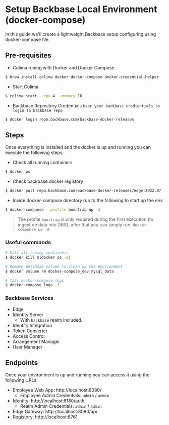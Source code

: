 # Setup Backbase Local Environment (docker-compose)

In this guide we'll create a lightweight Backbase setup configuring using docker-compose file.

## Pre-requisites
- Colima runing with Docker and Docker Compose
```sh
$ brew install colima docker docker-compose docker-credential-helper
```
- Start Colima
```sh
$ colima start --cpu 4 --memory 16
```

- Backbase Repository Credentials `User your backbase credientials to login to backbase repo`
```sh
$ docker login repo.backbase.com/backbase-docker-releases
```

## Steps

Once everything is installed and the docker is up and running you can execute the following steps:
- Check all running containers
```sh
$ docker ps
```
- Check backbase docker registory
```sh
$ docker pull repo.backbase.com/backbase-docker-releases/edge:2022.07
```
- Inside docker-compose directory run to the following to start up the env.
```sh 
$ docker-componse --profile boostrap up -d
```
> The profile `boostrap` is only required during the first execution (to ingest de data into DBS), after that you can simply run:
> `docker-componse up -d`


### Useful commands
```sh
# Kill all runing containers
$ docker kill $(docker ps -q)

# Remove database volume to clean up the environment
$ docker volume rm docker-compose_dev_mysql_data

# Tail docker-compose logs
$ docker-compose logs -f 
```

### Backbase Services

- Edge
- Identity Server
    * With `backbase` realm included.
- Identity Integration
- Token Converter
- Access Control
- Arrangement Manager
- User Manager

## Endpoints

Once your environment is up and running you can access it using the following URLs:

- Employee Web App: http://localhost:8080/
    * Employee Admin Credentials: `admin` / `admin`
- Identity: http://localhost:8180/auth
    * Realm Admin Credentials: `admin` / `admin`
- Edge Gateway: http://localhost:8080/api
- Registory: http://localhost:8761
